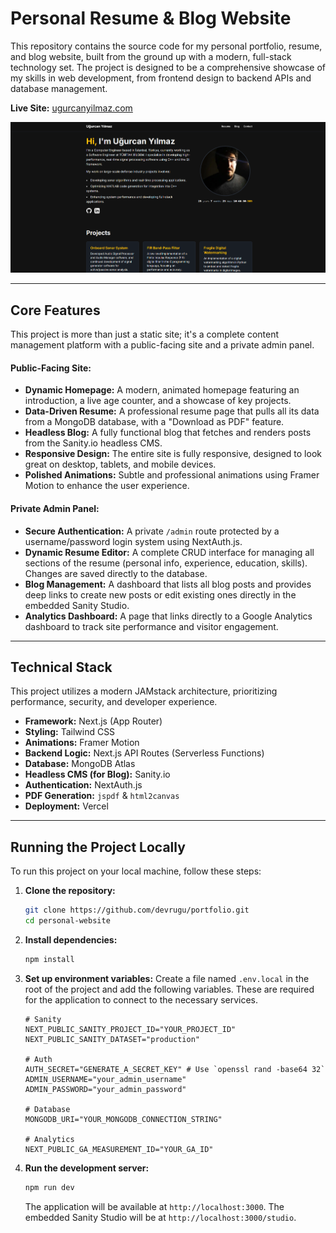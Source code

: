 # Personal Resume & Blog Website

This repository contains the source code for my personal portfolio, resume, and blog website, built from the ground up with a modern, full-stack technology set. The project is designed to be a comprehensive showcase of my skills in web development, from frontend design to backend APIs and database management.

**Live Site:** [ugurcanyilmaz.com](https://portfolio-devrugus-projects.vercel.app/)  <!-- Replace with your actual domain when it's live -->

![Homepage Screenshot](./public/screenshot-homepage.png) <!-- We will add this screenshot in the next step -->

---

## Core Features

This project is more than just a static site; it's a complete content management platform with a public-facing site and a private admin panel.

#### **Public-Facing Site:**
*   **Dynamic Homepage:** A modern, animated homepage featuring an introduction, a live age counter, and a showcase of key projects.
*   **Data-Driven Resume:** A professional resume page that pulls all its data from a MongoDB database, with a "Download as PDF" feature.
*   **Headless Blog:** A fully functional blog that fetches and renders posts from the Sanity.io headless CMS.
*   **Responsive Design:** The entire site is fully responsive, designed to look great on desktop, tablets, and mobile devices.
*   **Polished Animations:** Subtle and professional animations using Framer Motion to enhance the user experience.

#### **Private Admin Panel:**
*   **Secure Authentication:** A private `/admin` route protected by a username/password login system using NextAuth.js.
*   **Dynamic Resume Editor:** A complete CRUD interface for managing all sections of the resume (personal info, experience, education, skills). Changes are saved directly to the database.
*   **Blog Management:** A dashboard that lists all blog posts and provides deep links to create new posts or edit existing ones directly in the embedded Sanity Studio.
*   **Analytics Dashboard:** A page that links directly to a Google Analytics dashboard to track site performance and visitor engagement.

---

## Technical Stack

This project utilizes a modern JAMstack architecture, prioritizing performance, security, and developer experience.

*   **Framework:** Next.js (App Router)
*   **Styling:** Tailwind CSS
*   **Animations:** Framer Motion
*   **Backend Logic:** Next.js API Routes (Serverless Functions)
*   **Database:** MongoDB Atlas
*   **Headless CMS (for Blog):** Sanity.io
*   **Authentication:** NextAuth.js
*   **PDF Generation:** `jspdf` & `html2canvas`
*   **Deployment:** Vercel

---

## Running the Project Locally

To run this project on your local machine, follow these steps:

1.  **Clone the repository:**
    ```bash
    git clone https://github.com/devrugu/portfolio.git
    cd personal-website
    ```

2.  **Install dependencies:**
    ```bash
    npm install
    ```

3.  **Set up environment variables:**
    Create a file named `.env.local` in the root of the project and add the following variables. These are required for the application to connect to the necessary services.
    ```env
    # Sanity
    NEXT_PUBLIC_SANITY_PROJECT_ID="YOUR_PROJECT_ID"
    NEXT_PUBLIC_SANITY_DATASET="production"

    # Auth
    AUTH_SECRET="GENERATE_A_SECRET_KEY" # Use `openssl rand -base64 32`
    ADMIN_USERNAME="your_admin_username"
    ADMIN_PASSWORD="your_admin_password"

    # Database
    MONGODB_URI="YOUR_MONGODB_CONNECTION_STRING"

    # Analytics
    NEXT_PUBLIC_GA_MEASUREMENT_ID="YOUR_GA_ID"
    ```

4.  **Run the development server:**
    ```bash
    npm run dev
    ```
    The application will be available at `http://localhost:3000`. The embedded Sanity Studio will be at `http://localhost:3000/studio`.